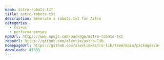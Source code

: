 ```yaml
---
name: astro-robots-txt
title: astro-robots-txt
description: Generate a robots.txt for Astro
categories:
  - css+ui
  - performance+seo
npmUrl: https://www.npmjs.com/package/astro-robots-txt
repoUrl: https://github.com/alextim/astro-lib
homepageUrl: https://github.com/alextim/astro-lib/tree/main/packages/astro-robots-txt#readme
downloads: 41331
---
```

